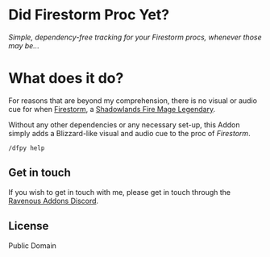 # Did Firestorm Proc Yet?

*Simple, dependency-free tracking for your Firestorm procs, whenever those may be...*

# What does it do?

For reasons that are beyond my comprehension, there is no visual or audio cue for when [Firestorm](https://www.wowhead.com/spell=333097/firestorm), a [Shadowlands Fire Mage Legendary](https://www.wowhead.com/item=183275/memory-of-the-firestorm).

Without any other dependencies or any necessary set-up, this Addon simply adds a Blizzard-like visual and audio cue to the proc of *Firestorm*.

`/dfpy help`

## Get in touch

If you wish to get in touch with me, please get in touch through the [Ravenous Addons Discord](https://discord.gg/9XeTpbcjzu).

## License

Public Domain

